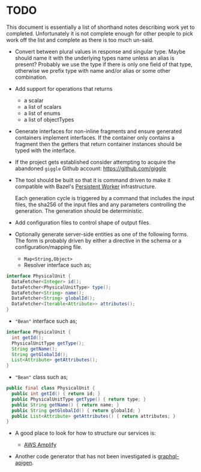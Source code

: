 # TODO

This document is essentially a list of shorthand notes describing work yet to completed.
Unfortunately it is not complete enough for other people to pick work off the list and
complete as there is too much un-said.

* Convert between plural values in response and singular type. Maybe should name it with the underlying types name
  unless an alias is present? Probably we use the type if there is only one field of that type, otherwise we prefix
  type with name and/or alias or some other combination.

* Add support for operations that returns
  - a scalar
  - a list of scalars
  - a list of enums
  - a list of objectTypes

* Generate interfaces for non-inline fragments and ensure generated containers implement interfaces. If the container
  only contains a fragment then the getters that return container instances should be typed with the interface.

* If the project gets established consider attempting to acquire the abandoned `giggle`
  Github account: https://github.com/giggle

* The tool should be built so that it is command driven to make it compatible with Bazel's
  [Persistent Worker](https://medium.com/@mmorearty/how-to-create-a-persistent-worker-for-bazel-7738bba2cabb)
  infrastructure.

  Each generation cycle is triggered by a command that includes the input files, the sha256 of
  the input files and any parameters controlling the generation. The generation should be deterministic.

* Add configuration files to control shape of output files.

* Optionally generate server-side entities as one of the following forms. The form is probably driven by
  either a directive in the schema or a configuration/mapping file.
  - `Map<String,Object>`
  - Resolver interface such as;
```java
interface PhysicalUnit {
  DataFetcher<Integer> id();
  DataFetcher<PhysicalUnitType> type();
  DataFetcher<String> name();
  DataFetcher<String> globalId();
  DataFetcher<Iterable<Attribute>> attributes();
}
```
  - `"Bean"` interface such as;
```java
interface PhysicalUnit {
  int getId();
  PhysicalUnitType getType();
  String getName();
  String getGlobalId();
  List<Attribute> getAttributes();
}
```
  - `"Bean"` class such as;
```java
public final class PhysicalUnit {
  public int getId() { return id; }
  public PhysicalUnitType getType() { return type; }
  public String getName() { return name; }
  public String getGlobalId() { return globalId; }
  public List<Attribute> getAttributes() { return attributes; }
}
```

* A good place to look for how to structure our services is:
  - [AWS Amplify](https://aws-amplify.github.io/docs/cli/graphql)

* Another code generator that has not been investigated is [graphql-apigen](https://github.com/Distelli/graphql-apigen).
